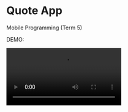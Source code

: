 # Quote App
Mobile Programming (Term 5)

DEMO:

![](https://user-images.githubusercontent.com/29684683/123664516-99e0b580-d861-11eb-8528-2f4ee275fe15.mp4)

